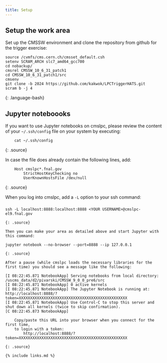 ```yaml
---
title: Setup
---
```


## Setup the work area
Set up the CMSSW environment and clone the repository from github for the trigger exercise:

~~~    
source /cvmfs/cms.cern.ch/cmsset_default.csh
setenv SCRAM_ARCH slc7_amd64_gcc700
cd nobackup/
cmsrel CMSSW_10_6_31_patch1
cd CMSSW_10_6_31_patch1/src
cmsenv
git clone -b 2024 https://github.com/kakwok/LPCTriggerHATS.git
scram b -j 4
~~~
{: .language-bash}

## Jupyter noteboooks

If you want to use Jupyter notebooks on cmslpc, please review the content of your `~/.ssh/config` file on your system by executing:
~~~
    cat ~/.ssh/config
~~~
{: .source}

In case the file does already contain the following lines, add:
~~~
    Host cmslpc*.fnal.gov
        StrictHostKeyChecking no
        UserKnownHostsFile /dev/null
~~~
{: .source}

When you log into cmslpc, add a `-L` option to your ssh command:
###
    ssh -L localhost:8888:localhost:8888 <YOUR USERNAME>@cmslpc-el9.fnal.gov
~~~
{: .source}

Then you can make your area as detailed above and start Jupyter with this command:
~~~
    jupyter notebook --no-browser --port=8888 --ip 127.0.0.1
~~~
{: .source}

After a pause (while cmslpc loads the necessary libraries for the first time) you should see a message like the following:
~~~
    [I 08:22:45.871 NotebookApp] Serving notebooks from local directory: /uscms_data/d2/pivarski/CMSSW_9_0_0_pre6/src
    [I 08:22:45.871 NotebookApp] 0 active kernels 
    [I 08:22:45.871 NotebookApp] The Jupyter Notebook is running at: http://localhost:8888/?token=XXXXXXXXXXXXXXXXXXXXXXXXXXXXXXXXXXXXXXXXXXXXXXXX
    [I 08:22:45.871 NotebookApp] Use Control-C to stop this server and shut down all kernels (twice to skip confirmation).
    [C 08:22:45.873 NotebookApp] 
        
        Copy/paste this URL into your browser when you connect for the first time,
        to login with a token:
            http://localhost:8888/?token=XXXXXXXXXXXXXXXXXXXXXXXXXXXXXXXXXXXXXXXXXXXXXXXX
~~~
{: .source}

{% include links.md %}
